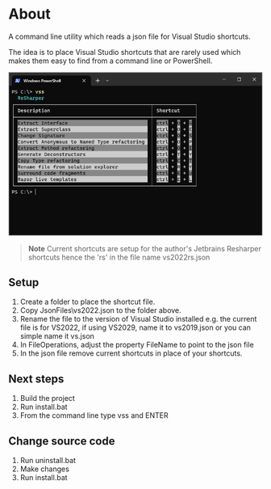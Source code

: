 ﻿# About

A command line utility which reads a json file for Visual Studio shortcuts.

The idea is to place Visual Studio shortcuts that are rarely used which makes them easy to find from a command line or PowerShell.


![Screenshot](assets/screenshot.png)


> **Note**
> Current shortcuts are setup for the author's Jetbrains Resharper shortcuts hence the 'rs' in the file name vs2022rs.json


## Setup

1. Create a folder to place the shortcut file.
1. Copy JsonFiles\vs2022.json to the folder above.
1. Rename the file to the version of Visual Studio installed e.g. the current file is for VS2022, if using VS2029, name it to vs2019.json or you can simple name it vs.json
1. In FileOperations, adjust the property FileName to point to the json file
1. In the json file remove current shortcuts in place of your shortcuts.

## Next steps

1. Build the project
1. Run install.bat
1. From the command line type vss and ENTER

## Change source code

1. Run uninstall.bat
1. Make changes
1. Run install.bat